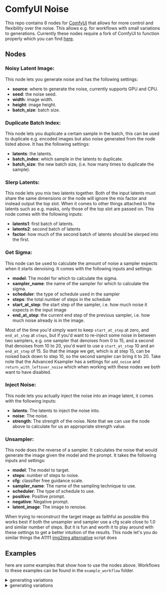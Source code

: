# ComfyUI Noise

This repo contains 6 nodes for [ComfyUI](https://github.com/comfyanonymous/ComfyUI) that allows for more control and flexibility over the noise. This allows e.g. for workflows with small variations to generations. Currently these nodes require a fork of ComfyUI to function properly which you can find [here](https://github.com/BlenderNeko/ComfyUI).

## Nodes

### Noisy Latent Image:
This node lets you generate noise and has the following settings:
- **source**: where to generate the noise, currently supports GPU and CPU.
- **seed**: the noise seed.
- **width**: image width.
- **height**: image height.
- **batch_size**: batch size.

### Duplicate Batch Index:
This node lets you duplicate a certain sample in the batch, this can be used to duplicate e.g. encoded images but also noise generated from the node listed above. It has the following settings:
- **latents**: the latents.
- **batch_index**: which sample in the latents to duplicate.
- **batch_size**: the new batch size, (i.e. how many times to duplicate the sample).

### Slerp Latents:
This node lets you mix two latents together. Both of the input latents must share the same dimensions or the node will ignore the mix factor and instead output the top slot. When it comes to other things attached to the latents such as e.g. masks, only those of the top slot are passed on. This node comes with the following inputs:
- **latents1**: first batch of latents.
- **latents2**: second batch of latents
- **factor**: how much of the second batch of latents should be slerped into the first.

### Get Sigma:
This node can be used to calculate the amount of noise a sampler expects when it starts denoising. It comes with the following inputs and settings:
- **model**: The model for which to calculate the sigma.
- **sampler_name**: the name of the sampler for which to calculate the sigma.
- **scheduler**: the type of schedule used in the sampler
- **steps**: the total number of steps in the schedule
- **start_at_step**: the start step of the sampler, i.e. how much noise it expects in the input image
- **end_at_step**: the current end step of the previous sampler, i.e. how much noise already is in the image.

Most of the time you'd simply want to keep `start_at_step` at zero, and `end_at_step` at `steps`, but if you'd want to re-inject some noise in between two samplers, e.g. one sampler that denoises from 0 to 15, and a second that denoises from 10 to 20, you'd want to use a `start_at_step` 10 and an `end_at_step` of 15. So that the image we get, which is at step 15, can be noised back down to step 10, so the second sampler can bring it to 20. Take note that the Advanced Ksampler has a settings for `add_noise` and `return_with_leftover_noise` which when working with these nodes we both want to have disabled.

### Inject Noise:
This node lets you actually inject the noise into an image latent, it comes with the following inputs:
- **latents**: The latents to inject the noise into.
- **noise**: The noise.
- **strength**: The strength of the noise. Note that we can use the node above to calculate for us an appropriate strength value.

### Unsampler:
This node does the reverse of a sampler. It calculates the noise that would generate the image given the model and the prompt. It takes the following inputs and settings:
- **model**: The model to target.
- **steps**: number of steps to noise.
- **cfg**: classifier free guidance scale.
- **sampler_name**: The name of the sampling technique to use.
- **scheduler**: The type of schedule to use.
- **positive**: Positive prompt.
- **negative**: Negative prompt.
- **latent_image**: The image to renoise.

When trying to reconstruct the target image as faithful as possible this works best if both the unsampler and sampler use a cfg scale close to 1.0 and similar number of steps. But it is fun and worth it to play around with these settings to get a better intuition of the results. This node let's you do similar things the A1111 [img2img alternative](https://github.com/AUTOMATIC1111/stable-diffusion-webui/wiki/Features#img2img-alternative-test) script does

## Examples

here are some examples that show how to use the nodes above. Workflows to these examples can be found in the `example_workflow` folder.

<details>
<summary>
generating variations
</summary>

![screenshot of a workflow that demos generating small variations to a given seed](https://github.com/BlenderNeko/ComfyUI_noise/blob/master/examples/example_variation.png)

To create small variations to a given generation we can do the following: We generate the noise of the seed that we're interested using a `Noisy Latent Image` node, we then create an entire batch of these with a `Duplicate Batch Index` node. Note that if we were doing this for img2img we can use this same node to duplicate the image latents. Next we generate some more noise, but this time we generate a batch of noise rather than a single sample. We then Slerp this newly created noise into the other one with a `Slerp Latents` node. To figure out the required strength for injecting this noise we use a `Get Sigma` node. And finally we inject the slerped noise into a batch of empty latents with a `Inject Noise` node. Take note that we use an advanced Ksampler with the `add_noise` setting disabled

</details>

<details>
<summary>
generating variations
</summary>

![screenshot of a workflow that demos generating small variations to a given seed](https://github.com/BlenderNeko/ComfyUI_noise/blob/master/examples/example_unsample.png)

To get the noise that recreates a certain image, we first load an image. Then we use the `Unsampler` node with a low cfg value. To check if this is working we then take the resulting noise and feed it back into an advanced ksampler with the `add_noise` setting disabled, and a cfg of 1.0.

</details>

